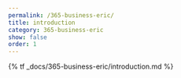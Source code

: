 ```yaml
---
permalink: /365-business-eric/
title: introduction
category: 365-business-eric
show: false
order: 1
---
```


{% tf _docs/365-business-eric/introduction.md %}
